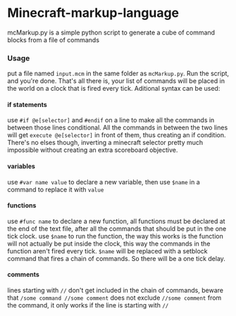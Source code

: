# Minecraft-markup-language
mcMarkup.py is a simple python script to generate a cube of command blocks from a file of commands

### Usage ###
put a file named `input.mcm` in the same folder as `mcMarkup.py`. Run the script, and you're done.
That's all there is, your list of commands will be placed in the world on a clock that is fired every tick.
Aditional syntax can be used:

#### if statements ####
use `#if @e[selector]` and `#endif` on a line to make all the commands in between those lines conditional.
All the commands in between the two lines will get `execute @e[selector]` in front of them, thus creating an if condition.
There's no elses though, inverting a minecraft selector pretty much impossible without creating an extra scoreboard objective.

#### variables ####
use `#var name value` to declare a new variable, then use `$name` in a command to replace it with `value`

#### functions ####
use `#func name` to declare a new function, all functions must be declared at the end of the text file, after all the commands that should be put in the one tick clock.
use `$name` to run the function, the way this works is the function will not actually be put inside the clock, this way the commands in the function aren't fired every tick. `$name` will be replaced with a setblock command that fires a chain of commands. So there will be a one tick delay.

#### comments ####
lines starting with `//` don't get included in the chain of commands, beware that `/some command //some comment` does not exclude `//some comment` from the command, it only works if the line is starting with `//`